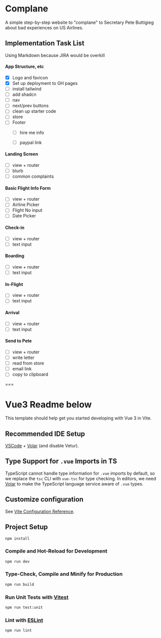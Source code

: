 
# Complane

A simple step-by-step website to "complane" to Secretary Pete Buttigieg about bad experiences on US Airlines.

## Implementation Task List
Using Markdown because JIRA would be overkill

#### App Structure, etc
- [x] Logo and favicon
- [x] Set up deployment to GH pages
- [ ] install tailwind
- [ ] add shadcn
- [ ] nav
- [ ] next/prev buttons
- [ ] clean up starter code
- [ ] store
- [ ] Footer
  - [ ] hire me info
  - [ ] paypal link


#### Landing Screen
- [ ] view + router
- [ ] blurb
- [ ] common complaints

#### Basic Flight Info Form
- [ ] view + router
- [ ] Airline Picker
- [ ] Flight No input
- [ ] Date Picker

#### Check-in
- [ ] view + router
- [ ] text input

#### Boarding
- [ ] view + router
- [ ] text input

#### In-Flight
- [ ] view + router
- [ ] text input

#### Arrival
- [ ] view + router
- [ ] text input

#### Send to Pete
- [ ] view + router
- [ ] write letter
- [ ] read from store
- [ ] email link
- [ ] copy to clipboard

===

# Vue3 Readme below

This template should help get you started developing with Vue 3 in Vite.

## Recommended IDE Setup

[VSCode](https://code.visualstudio.com/) + [Volar](https://marketplace.visualstudio.com/items?itemName=Vue.volar) (and disable Vetur).

## Type Support for `.vue` Imports in TS

TypeScript cannot handle type information for `.vue` imports by default, so we replace the `tsc` CLI with `vue-tsc` for type checking. In editors, we need [Volar](https://marketplace.visualstudio.com/items?itemName=Vue.volar) to make the TypeScript language service aware of `.vue` types.

## Customize configuration

See [Vite Configuration Reference](https://vitejs.dev/config/).

## Project Setup

```sh
npm install
```

### Compile and Hot-Reload for Development

```sh
npm run dev
```

### Type-Check, Compile and Minify for Production

```sh
npm run build
```

### Run Unit Tests with [Vitest](https://vitest.dev/)

```sh
npm run test:unit
```

### Lint with [ESLint](https://eslint.org/)

```sh
npm run lint
```
